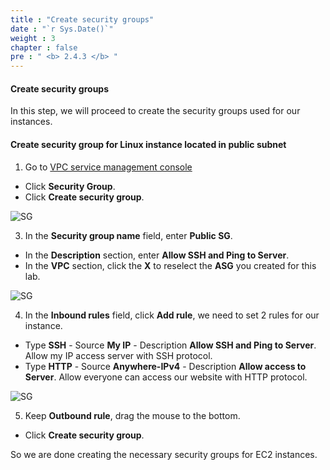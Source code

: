 ```yaml
---
title : "Create security groups"
date : "`r Sys.Date()`"
weight : 3
chapter : false
pre : " <b> 2.4.3 </b> "
---
```


#### Create security groups

In this step, we will proceed to create the security groups used for our instances.

#### Create security group for Linux instance located in public subnet

1. Go to [VPC service management console](https://console.aws.amazon.com/vpc)
  + Click **Security Group**.
  + Click **Create security group**.

![SG](images/2.prerequisite/018-createscgroup.png)

3. In the **Security group name** field, enter **Public SG**.
  + In the **Description** section, enter **Allow SSH and Ping to Server**.
  + In the **VPC** section, click the **X** to reselect the **ASG** you created for this lab.

![SG](images/2.prerequisite/020-createsg.png)

4. In the **Inbound rules** field, click **Add rule**, we need to set 2 rules for our instance.
  + Type **SSH** - Source **My IP** - Description **Allow SSH and Ping to Server**. Allow my IP access server with SSH protocol.
  + Type **HTTP** - Source **Anywhere-IPv4** - Description **Allow access to Server**. Allow everyone can access our website with HTTP protocol.

![SG](images/2.prerequisite/021-createsg.png)

5. Keep **Outbound rule**, drag the mouse to the bottom.
  + Click **Create security group**.

So we are done creating the necessary security groups for EC2 instances.